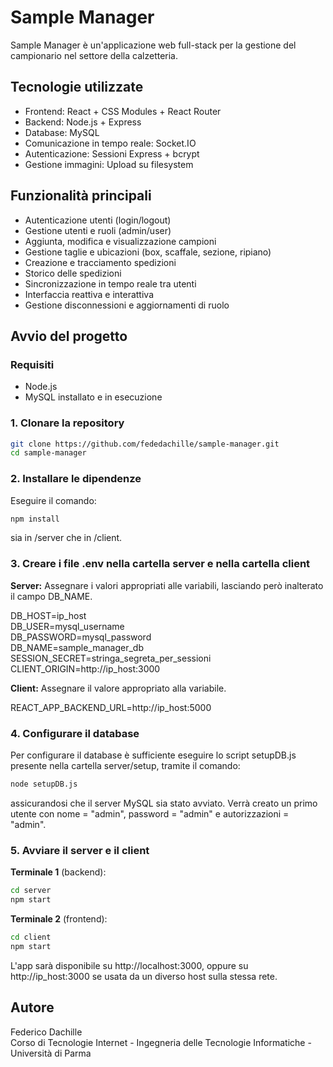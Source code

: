 # Sample Manager

Sample Manager è un'applicazione web full-stack per la gestione del campionario nel settore della calzetteria.

## Tecnologie utilizzate

* Frontend: React + CSS Modules + React Router
* Backend: Node.js + Express
* Database: MySQL
* Comunicazione in tempo reale: Socket.IO
* Autenticazione: Sessioni Express + bcrypt
* Gestione immagini: Upload su filesystem

## Funzionalità principali

* Autenticazione utenti (login/logout)
* Gestione utenti e ruoli (admin/user)
* Aggiunta, modifica e visualizzazione campioni
* Gestione taglie e ubicazioni (box, scaffale, sezione, ripiano)
* Creazione e tracciamento spedizioni
* Storico delle spedizioni
* Sincronizzazione in tempo reale tra utenti
* Interfaccia reattiva e interattiva
* Gestione disconnessioni e aggiornamenti di ruolo

## Avvio del progetto

### Requisiti

* Node.js
* MySQL installato e in esecuzione

### 1. Clonare la repository

```bash
git clone https://github.com/fededachille/sample-manager.git
cd sample-manager
```

### 2. Installare le dipendenze

Eseguire il comando:
```bash
npm install
```
sia in /server che in /client.

### 3. Creare i file .env nella cartella server e nella cartella client

**Server:**
Assegnare i valori appropriati alle variabili, lasciando però inalterato il campo DB_NAME.

DB_HOST=ip_host<br>
DB_USER=mysql_username<br>
DB_PASSWORD=mysql_password<br>
DB_NAME=sample_manager_db<br>
SESSION_SECRET=stringa_segreta_per_sessioni<br>
CLIENT_ORIGIN=http://ip_host:3000<br>

**Client:**
Assegnare il valore appropriato alla variabile.

REACT_APP_BACKEND_URL=http://ip_host:5000


### 4. Configurare il database

Per configurare il database è sufficiente eseguire lo script setupDB.js presente nella cartella server/setup, tramite il comando:
```bash
node setupDB.js
```
assicurandosi che il server MySQL sia stato avviato.
Verrà creato un primo utente con nome = "admin", password = "admin" e autorizzazioni = "admin".

### 5. Avviare il server e il client

**Terminale 1** (backend):

```bash
cd server
npm start
```

**Terminale 2** (frontend):

```bash
cd client
npm start
```

L'app sarà disponibile su http://localhost:3000, oppure su http://ip_host:3000 se usata da un diverso host sulla stessa rete.

## Autore

Federico Dachille<br>
Corso di Tecnologie Internet - Ingegneria delle Tecnologie Informatiche - Università di Parma
